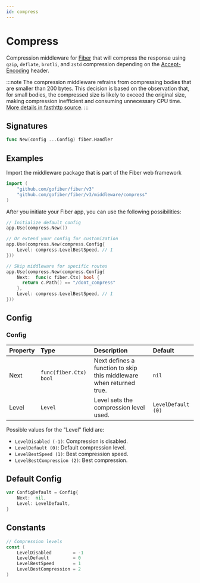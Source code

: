 ```yaml
---
id: compress
---
```


# Compress

Compression middleware for [Fiber](https://github.com/gofiber/fiber) that will compress the response using `gzip`, `deflate`, `brotli`, and `zstd` compression depending on the [Accept-Encoding](https://developer.mozilla.org/en-US/docs/Web/HTTP/Headers/Accept-Encoding) header.

:::note
The compression middleware refrains from compressing bodies that are smaller than 200 bytes. This decision is based on the observation that, for small bodies, the compressed size is likely to exceed the original size, making compression inefficient and consuming unnecessary CPU time. [More details in fasthttp source](https://github.com/valyala/fasthttp/blob/497922a21ef4b314f393887e9c6147b8c3e3eda4/http.go#L1713-L1715).
:::

## Signatures

```go
func New(config ...Config) fiber.Handler
```

## Examples

Import the middleware package that is part of the Fiber web framework

```go
import (
    "github.com/gofiber/fiber/v3"
    "github.com/gofiber/fiber/v3/middleware/compress"
)
```

After you initiate your Fiber app, you can use the following possibilities:

```go
// Initialize default config
app.Use(compress.New())

// Or extend your config for customization
app.Use(compress.New(compress.Config{
    Level: compress.LevelBestSpeed, // 1
}))

// Skip middleware for specific routes
app.Use(compress.New(compress.Config{
    Next:  func(c fiber.Ctx) bool {
      return c.Path() == "/dont_compress"
    },
    Level: compress.LevelBestSpeed, // 1
}))
```

## Config

### Config

| Property | Type                    | Description                                                         | Default            |
|:---------|:------------------------|:--------------------------------------------------------------------|:-------------------|
| Next     | `func(fiber.Ctx) bool` | Next defines a function to skip this middleware when returned true. | `nil`              |
| Level    | `Level`                 | Level sets the compression level used.                         | `LevelDefault (0)` |

Possible values for the "Level" field are:

- `LevelDisabled (-1)`: Compression is disabled.
- `LevelDefault (0)`: Default compression level.
- `LevelBestSpeed (1)`: Best compression speed.
- `LevelBestCompression (2)`: Best compression.

## Default Config

```go
var ConfigDefault = Config{
    Next:  nil,
    Level: LevelDefault,
}
```

## Constants

```go
// Compression levels
const (
    LevelDisabled        = -1
    LevelDefault         = 0
    LevelBestSpeed       = 1
    LevelBestCompression = 2
)
```
